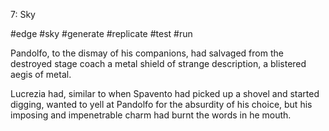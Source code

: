 7: Sky

<!--
The more distant chapters can be the sketchbook, with gestural shorthand.

-->

#edge #sky #generate #replicate #test #run


Pandolfo, to the dismay of his companions, had salvaged from the destroyed stage coach a metal shield of strange description, a blistered aegis of metal.


<!--
you can draw inspiration from your surroundings
-->

Lucrezia had, similar to when Spavento had picked up a shovel and started digging, wanted to yell at Pandolfo for the absurdity of his choice, but his imposing and impenetrable charm had burnt the words in he mouth.

<!--
```
druid. shapeshifter.

a: 3
s: 4
h: 5
d: 6
r: 1
m: 2

```